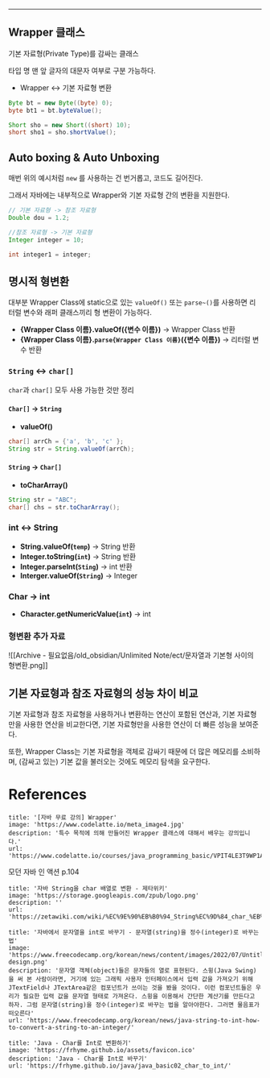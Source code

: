 - - -

## Wrapper 클래스
기본 자료형(Private Type)를 감싸는 클래스

타입 명 맨 앞 글자의 대문자 여부로 구분 가능하다.

- Wrapper <-> 기본 자료형 변환
```java
Byte bt = new Byte((byte) 0);
byte bt1 = bt.byteValue();

Short sho = new Short((short) 10);
short sho1 = sho.shortValue();
```

## Auto boxing & Auto Unboxing
매번 위의 예시처럼 `new` 를 사용하는 건 번거롭고, 코드도 길어진다.

그래서 자바에는 내부적으로 Wrapper와 기본 자료형 간의 변환을 지원한다.

```java
// 기본 자료형 -> 참조 자료형
Double dou = 1.2;
```

```java
//참조 자료형 -> 기본 자료형
Integer integer = 10;

int integer1 = integer;
```

## 명시적 형변환
대부분 Wrapper Class에 static으로 있는 `valueOf()` 또는 `parse~()`를 사용하면 리터럴 변수와 래퍼 클래스끼리 형 변환이 가능하다.
- **{Wrapper Class 이름}.valueOf({변수 이름})** -> Wrapper Class 반환
- **{Wrapper Class 이름}.`parse{Wrapper Class 이름}`({변수 이름})** -> 리터럴 변수 반환


### `String` <-> `char[]`
`char`과 `char[]` 모두 사용 가능한 것만 정리
#### `Char[]` -> `String`
- **valueOf()**
```java
char[] arrCh = {'a', 'b', 'c' }; 
String str = String.valueOf(arrCh);
```
#### `String` ->  `Char[]`
- **toCharArray()**
```java
String str = "ABC";
char[] chs = str.toCharArray();
```

### int <-> String
- **String.valueOf(`temp`)** -> String 반환
- **Integer.toString(`int`)** -> String 반환
- **Integer.parseInt(`Sting`)** -> int 반환
- **Interger.valueOf(`String`)** -> Integer

### Char -> int
- **Character.getNumericValue(`int`)** -> int

### 형변환 추가 자료
![[Archive - 필요없음/old_obsidian/Unlimited Note/ect/문자열과 기본형 사이의 형변환.png]]

## 기본 자료형과 참조 자료형의 성능 차이 비교
기본 자료형과 참조 자료형을 사용하거나 변환하는 연산이 포함된 연산과,
기본 자료형만을 사용한 연산을 비교한다면,
기본 자료형만을 사용한 연산이 더 빠른 성능을 보여준다.

또한, Wrapper Class는 기본 자료형을 객체로 감싸기 때문에 더 많은 메모리를 소비하며, (감싸고 있는) 기본 값을 불러오는 것에도 메모리 탐색을 요구한다. 

# References

```embed
title: '[자바 무료 강의] Wrapper'
image: 'https://www.codelatte.io/meta_image4.jpg'
description: '특수 목적에 의해 만들어진 Wrapper 클래스에 대해서 배우는 강의입니다.'
url: 'https://www.codelatte.io/courses/java_programming_basic/VPIT4LE3T9WP1AAT#head1'
```

모던 자바 인 액션 p.104

```embed
title: '자바 String을 char 배열로 변환 - 제타위키'
image: 'https://storage.googleapis.com/zpub/logo.png'
description: ''
url: 'https://zetawiki.com/wiki/%EC%9E%90%EB%B0%94_String%EC%9D%84_char_%EB%B0%B0%EC%97%B4%EB%A1%9C_%EB%B3%80%ED%99%98'
```

```embed
title: '자바에서 문자열을 int로 바꾸기 - 문자열(string)을 정수(integer)로 바꾸는 법'
image: 'https://www.freecodecamp.org/korean/news/content/images/2022/07/Untitled-design.png'
description: '문자열 객체(object)들은 문자들의 열로 표현된다. 스윙(Java Swing)을 써 본 사람이라면, 거기에 있는 그래픽 사용자 인터페이스에서 입력 값을 가져오기 위해 JTextField나 JTextArea같은 컴포넌트가 쓰이는 것을 봤을 것이다. 이런 컴포넌트들은 우리가 필요한 입력 값을 문자열 형태로 가져온다. 스윙을 이용해서 간단한 계산기를 만든다고 하자. 그럼 문자열(string)을 정수(integer)로 바꾸는 법을 알아야한다. 그러면 물음표가 떠오른다'
url: 'https://www.freecodecamp.org/korean/news/java-string-to-int-how-to-convert-a-string-to-an-integer/'
```

```embed
title: 'Java - Char를 Int로 변환하기'
image: 'https://frhyme.github.io/assets/favicon.ico'
description: 'Java - Char를 Int로 바꾸기'
url: 'https://frhyme.github.io/java/java_basic02_char_to_int/'
```

